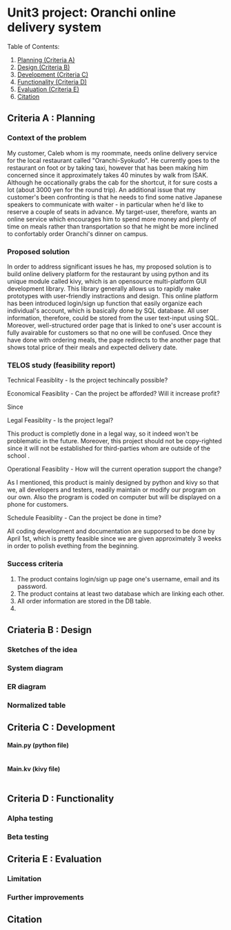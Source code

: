 # Unit3 project: Oranchi online delivery system

Table of Contents:

  1. [Planning (Criteria A)](https://github.com/kazuto-abe/Unit3/blob/main/Oranchi_delivery.md#criteria-a--planning)
  2. [Design (Criteria B)](https://github.com/kazuto-abe/Unit3/blob/main/Oranchi_delivery.md#criateria-b--design)
  3. [Development (Criteria C)](https://github.com/kazuto-abe/Unit3/blob/main/Oranchi_delivery.md#criteria-c--development)
  4. [Functionality (Criteria D)](https://github.com/kazuto-abe/Unit3/blob/main/Oranchi_delivery.md#criteria-d--functionality)
  5. [Evaluation (Criteria E)](https://github.com/kazuto-abe/Unit3/blob/main/Oranchi_delivery.md#criteria-e--evaluation)
  6. [Citation ](https://github.com/kazuto-abe/Unit3/blob/main/Oranchi_delivery.md#citation)
  
## Criteria A : Planning

### Context of the problem
  My customer, Caleb whom is my roommate, needs online delivery service for the local restaurant called "Oranchi-Syokudo". He currently goes to the restaurant on foot or by taking taxi, however that has been making him concerned since it approximately takes 40 minutes by walk from ISAK. Although he occationally grabs the cab for the shortcut, it for sure costs a lot (about 3000 yen for the round trip). An additional issue that my customer's been confronting is that he needs to find some native Japanese speakers to communicate with waiter - in particular when he'd like to reserve a couple of seats in advance. My target-user, therefore, wants an online service which encourages him to spend more money and plenty of time on meals rather than transportation so that he might be more inclined to confortably order Oranchi's dinner on campus.


### Proposed solution
  In order to address significant issues he has, my proposed solution is to build online delivery platform for the restaurant by using python and its unique module called kivy, which is an opensource multi-platform GUI development library. This library generally allows us to rapidly make prototypes with user-friendly instractions and design. This online platform has been introduced login/sign up function that easily organize each individual's account, which is basically done by SQL database. All user information, therefore, could be stored from the user text-input using SQL. Moreover, well-structured order page that is linked to one's user account is fully avairable for customers so that no one will be confused. Once they have done with ordering meals, the page redirects to the another page that shows total price of their meals and expected delivery date.

### TELOS study (feasibility report)

Technical Feasiblity - Is the project techincally possible?

Economical Feasiblity - Can the project be afforded? Will it increase profit?

Since

Legal Feasiblity - Is the project legal?

This product is completly done in a legal way, so it indeed won't be problematic in the future. Moreover, this project should not be copy-righted since it will not be established for third-parties whom are outside of the school .

Operational Feasiblity - How will the current operation support the change?

As I mentioned, this product is mainly designed by python and kivy so that we, all developers and testers, readily maintain or modify our program on our own. Also the program is coded on computer but will be displayed on a phone for customers.

Schedule Feasiblity - Can the project be done in time?

All coding development and documentation are supporsed to be done by April 1st, which is pretty feasible since we are given approximately 3 weeks in order to polish evething from the beginning.

### Success criteria

1. The product contains login/sign up page one's username, email and its password.
2. The product contains at least two database which are linking each other.
3. All order information are stored in the DB table.
4. 


## Criateria B : Design

### Sketches of the idea

### System diagram

### ER diagram

### Normalized table


## Criteria C : Development

#### Main.py (python file)
```.py

```

#### Main.kv (kivy file)
```.py

```


## Criteria D : Functionality

### Alpha testing

### Beta testing


## Criteria E : Evaluation

### Limitation

### Further improvements


## Citation
